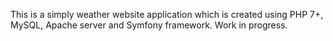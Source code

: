 This is a simply weather website application which is created using PHP 7+, MySQL, Apache server and Symfony framework. Work in progress.
